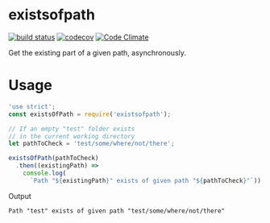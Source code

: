 # existsofpath

[![build status](https://api.travis-ci.org/ecman/existsofpath.png)](https://travis-ci.org/ecman/existsofpath) [![codecov](https://codecov.io/gh/ecman/existsofpath/branch/master/graph/badge.svg)](https://codecov.io/gh/ecman/existsofpath) [![Code Climate](https://codeclimate.com/github/ecman/existsofpath/badges/gpa.svg)](https://codeclimate.com/github/ecman/existsofpath)

Get the existing part of a given path, asynchronously.

# Usage

```js
'use strict';
const existsOfPath = require('existsofpath');

// If an empty "test" folder exists 
// in the current working directory
let pathToCheck = 'test/some/where/not/there';

existsOfPath(pathToCheck)
  .then((existingPath) => 
    console.log(
      `Path "${existingPath}" exists of given path "${pathToCheck}"`));
```

Output

```text
Path "test" exists of given path "test/some/where/not/there"
```
